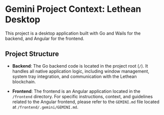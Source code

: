 # Gemini Project Context: Lethean Desktop

This project is a desktop application built with Go and Wails for the backend, and Angular for the frontend.

## Project Structure

- **Backend**: The Go backend code is located in the project root (`/`). It handles all native application logic, including window management, system tray integration, and communication with the Lethean blockchain.

- **Frontend**: The frontend is an Angular application located in the `/frontend` directory. For specific instructions, context, and guidelines related to the Angular frontend, please refer to the `GEMINI.md` file located at `/frontend/.gemini/GEMINI.md`.
